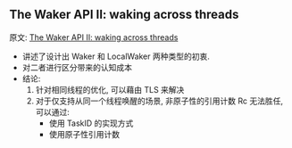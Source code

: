## The Waker API II: waking across threads

原文: [The Waker API II: waking across threads](https://boats.gitlab.io/blog/post/wakers-ii/)



- 讲述了设计出 Waker 和 LocalWaker 两种类型的初衷.
- 对二者进行区分带来的认知成本
- 结论:
  1. 针对相同线程的优化, 可以藉由 TLS 来解决
  2. 对于仅支持从同一个线程唤醒的场景, 非原子性的引用计数 Rc 无法胜任, 可以通过:
     - 使用 TaskID 的实现方式
     - 使用原子性引用计数